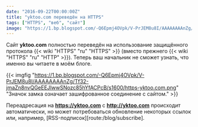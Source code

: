 ```yaml
---
date: "2016-09-22T00:00:00Z"
title: "yktoo.com переведён на HTTPS"
tags: ["HTTPS", "веб", "сайт"]
image: "https://1.bp.blogspot.com/-Q6Epmj4OVpk/V-PrJEM8u8I/AAAAAAAAnZg/Tf32-jmaZn8nvQGeEEJIwwSNozc85hYfACPcB/s1600/https-yktoo.com.png"
---
```


Сайт **yktoo.com** полностью переведён на использование защищённого протокола {{< wiki "HTTPS" "ru" "HTTPS" >}} (вместо прежнего {{< wiki "HTTPS" "ru" "HTTP" >}}). Теперь ваш начальник не сможет узнать, что именно вы читаете в моём блоге.

<!--more-->

{{< imgfig "https://1.bp.blogspot.com/-Q6Epmj4OVpk/V-PrJEM8u8I/AAAAAAAAnZg/Tf32-jmaZn8nvQGeEEJIwwSNozc85hYfACPcB/s1600/https-yktoo.com.png" "Значок замка означает зашифрованное соединение с сайтом." >}}

Переадресация на **https://yktoo.com** c **http://yktoo.com** происходит автоматически, но может потребоваться обновление некоторых ссылок или, например, [RSS-подписок][route:/blog/subscribe].
